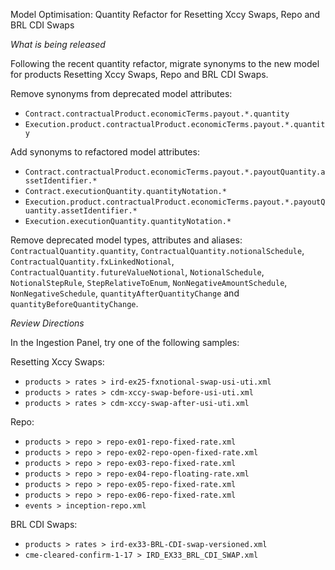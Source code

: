 Model Optimisation: Quantity Refactor for Resetting Xccy Swaps, Repo and BRL CDI Swaps

_What is being released_

Following the recent quantity refactor, migrate synonyms to the new model for products Resetting Xccy Swaps, Repo and BRL CDI Swaps.

Remove synonyms from deprecated model attributes:
- `Contract.contractualProduct.economicTerms.payout.*.quantity`
- `Execution.product.contractualProduct.economicTerms.payout.*.quantity`

Add synonyms to refactored model attributes:
- `Contract.contractualProduct.economicTerms.payout.*.payoutQuantity.assetIdentifier.*` 
- `Contract.executionQuantity.quantityNotation.*`
- `Execution.product.contractualProduct.economicTerms.payout.*.payoutQuantity.assetIdentifier.*`
- `Execution.executionQuantity.quantityNotation.*`

Remove deprecated model types, attributes and aliases: `ContractualQuantity.quantity`, `ContractualQuantity.notionalSchedule`, `ContractualQuantity.fxLinkedNotional`, `ContractualQuantity.futureValueNotional`, `NotionalSchedule`, `NotionalStepRule`, `StepRelativeToEnum`, `NonNegativeAmountSchedule`, `NonNegativeSchedule`, `quantityAfterQuantityChange` and `quantityBeforeQuantityChange`.

_Review Directions_

In the Ingestion Panel, try one of the following samples:

Resetting Xccy Swaps:
- `products > rates > ird-ex25-fxnotional-swap-usi-uti.xml` 
- `products > rates > cdm-xccy-swap-before-usi-uti.xml` 
- `products > rates > cdm-xccy-swap-after-usi-uti.xml` 

Repo:
- `products > repo > repo-ex01-repo-fixed-rate.xml` 
- `products > repo > repo-ex02-repo-open-fixed-rate.xml` 
- `products > repo > repo-ex03-repo-fixed-rate.xml`
- `products > repo > repo-ex04-repo-floating-rate.xml` 
- `products > repo > repo-ex05-repo-fixed-rate.xml` 
- `products > repo > repo-ex06-repo-fixed-rate.xml` 
- `events > inception-repo.xml`

BRL CDI Swaps:
- `products > rates > ird-ex33-BRL-CDI-swap-versioned.xml` 
- `cme-cleared-confirm-1-17 > IRD_EX33_BRL_CDI_SWAP.xml` 
